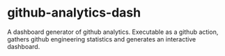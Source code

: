 # github-analytics-dash
A dashboard generator of github analytics. Executable as a github action, gathers github engineering statistics and generates an interactive dashboard.
